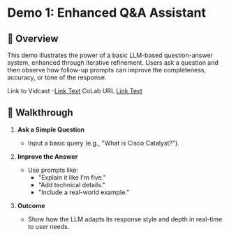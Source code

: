 # Demo 1: Enhanced Q&A Assistant

## 📘 Overview

This demo illustrates the power of a basic LLM-based question-answer system, enhanced through iterative refinement. Users ask a question and then observe how follow-up prompts can improve the completeness, accuracy, or tone of the response.


Link to Vidcast -[Link Text](https://example.com)
CoLab URL [Link Text](https://example.com)

## 🚶 Walkthrough

1. **Ask a Simple Question**
   - Input a basic query (e.g., "What is Cisco Catalyst?").

2. **Improve the Answer**
   - Use prompts like:
     - "Explain it like I'm five."
     - "Add technical details."
     - "Include a real-world example."

3. **Outcome**
   - Show how the LLM adapts its response style and depth in real-time to user needs.
